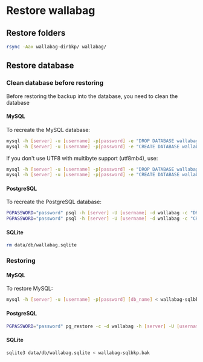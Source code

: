 # Restore wallabag

## Restore folders

```bash
rsync -Aax wallabag-dirbkp/ wallabag/
```

## Restore database

### Clean database before restoring

Before restoring the backup into the database, you need to clean the database

#### MySQL
To recreate the MySQL database:

```bash
mysql -h [server] -u [username] -p[password] -e "DROP DATABASE wallabag"
mysql -h [server] -u [username] -p[password] -e "CREATE DATABASE wallabag CHARACTER SET utf8mb4 COLLATE utf8mb4_general_ci"
```

If you don't use UTF8 with multibyte support (utf8mb4), use:
```bash
mysql -h [server] -u [username] -p[password] -e "DROP DATABASE wallabag"
mysql -h [server] -u [username] -p[password] -e "CREATE DATABASE wallabag"
```

#### PostgreSQL
To recreate the PostgreSQL database:
```bash
PGPASSWORD="password" psql -h [server] -U [username] -d wallabag -c "DROP DATABASE \"wallabag\";"
PGPASSWORD="password" psql -h [server] -U [username] -d wallabag -c "CREATE DATABASE \"wallabag\";"
```

#### SQLite
```bash
rm data/db/wallabag.sqlite
```

### Restoring
#### MySQL
To restore MySQL:
```bash
mysql -h [server] -u [username] -p[password] [db_name] < wallabag-sqlbkp.bak
```

#### PostgreSQL
```bash
PGPASSWORD="password" pg_restore -c -d wallabag -h [server] -U [username] wallabag-sqlbkp.bak
```

#### SQLite
```bash
sqlite3 data/db/wallabag.sqlite < wallabag-sqlbkp.bak
```
